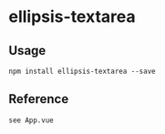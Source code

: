 # ellipsis-textarea

## Usage
```
npm install ellipsis-textarea --save
```
## Reference
```
see App.vue
```
